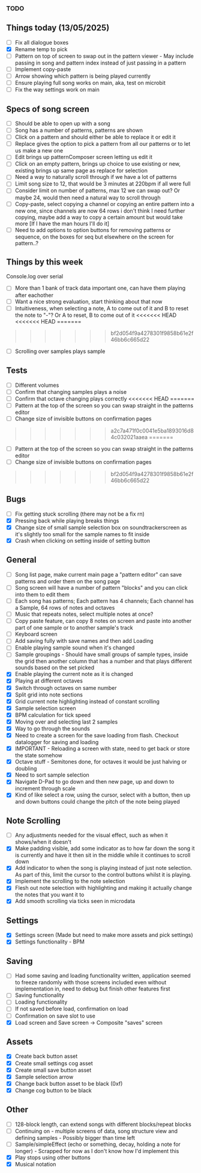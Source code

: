 ### TODO

## Things today (13/05/2025)

-   [ ] Fix all dialogue boxes
-   [x] Rename temp to pick
-   [ ] Pattern on top of screen to swap out in the pattern viewer - May include passing in song and pattern index instead of just passing in a pattern
-   [ ] Implement copy-paste
-   [ ] Arrow showing which pattern is being played currently
-   [ ] Ensure playing full song works on main, aka, test on microbit
-   [ ] Fix the way settings work on main

## Specs of song screen

-   [ ] Should be able to open up with a song
-   [ ] Song has a number of patterns, patterns are shown
-   [ ] Click on a pattern and should either be able to replace it or edit it
-   [ ] Replace gives the option to pick a pattern from all our patterns or to let us make a new one
-   [ ] Edit brings up patternComposer screen letting us edit it
-   [ ] Click on an empty pattern, brings up choice to use existing or new, existing brings up same page as replace for selection
-   [ ] Need a way to naturally scroll through if we have a lot of patterns
-   [ ] Limit song size to 12, that would be 3 minutes at 220bpm if all were full
-   [ ] Consider limit on number of patterns, max 12 we can swap out? Or maybe 24, would then need a natural way to scroll through
-   [ ] Copy-paste, select copying a channel or copying an entire pattern into a new one, since channels are now 64 rows i don't think I need further copying, maybe add a way to copy a certain amount but would take more [If I have the man hours I'll do it]
-   [ ] Need to add options to option buttons for removing patterns or sequence, on the boxes for seq but elsewhere on the screen for pattern..?

## Things by this week

Console.log over serial

-   [ ] More than 1 bank of track data important one, can have them playing after eachother
-   [ ] Want a nice strong evaluation, start thinking about that now
-   [ ] Intuitiveness, when selecting a note, A to come out of it and B to reset the note to "-"? Or A to reset, B to come out of it
<<<<<<< HEAD
<<<<<<< HEAD
=======
>>>>>>> bf2d054f9a4278301f9858b61e2f46bb6c665d22
-   [ ] Scrolling over samples plays sample

## Tests

-   [ ] Different volumes
-   [ ] Confirm that changing samples plays a noise
-   [ ] Confirm that octave changing plays correctly
<<<<<<< HEAD
=======
-   [ ] Pattern at the top of the screen so you can swap straight in the patterns editor
-   [ ] Change size of invisible buttons on confirmation pages
>>>>>>> a2c7a471f0c0041e5ba1893016d84c032021aaea
=======
-   [ ] Pattern at the top of the screen so you can swap straight in the patterns editor
-   [ ] Change size of invisible buttons on confirmation pages
>>>>>>> bf2d054f9a4278301f9858b61e2f46bb6c665d22

## Bugs

-   [ ] Fix getting stuck scrolling (there may not be a fix rn)
-   [x] Pressing back while playing breaks things
-   [x] Change size of small sample selection box on soundtrackerscreen as it's slightly too small for the sample names to fit inside
-   [x] Crash when clicking on setting inside of setting button

## General

-   [ ] Song list page, make current main page a "pattern editor" can save patterns and order them on the song page
-   [ ] Song screen will have a number of pattern "blocks" and you can click into them to edit them
-   [ ] Each song has patterns; Each pattern has 4 channels; Each channel has a Sample, 64 rows of notes and octaves
-   [ ] Music that repeats notes, select multiple notes at once?
-   [ ] Copy paste feature, can copy 8 notes on screen and paste into another part of one sample or to another sample's track
-   [ ] Keyboard screen
-   [ ] Add saving fully with save names and then add Loading
-   [ ] Enable playing sample sound when it's changed
-   [ ] Sample groupings - Should have small groups of sample types, inside the grid then another column that has a number and that plays different sounds based on the set picked
-   [x] Enable playing the current note as it is changed
-   [x] Playing at different octaves
-   [x] Switch through octaves on same number
-   [x] Split grid into note sections
-   [x] Grid current note highlighting instead of constant scrolling
-   [x] Sample selection screen
-   [x] BPM calculation for tick speed
-   [x] Moving over and selecting last 2 samples
-   [x] Way to go through the sounds
-   [x] Need to create a screen for the save loading from flash. Checkout datalogger for saving and loading
-   [x] IMPORTANT - Reloading a screen with state, need to get back or store the state somehow
-   [x] Octave stuff - Semitones done, for octaves it would be just halving or doubling
-   [x] Need to sort sample selection
-   [x] Navigate D-Pad to go down and then new page, up and down to increment through scale
-   [x] Kind of like select a row, using the cursor, select with a button, then up and down buttons could change the pitch of the note being played

## Note Scrolling

-   [ ] Any adjustments needed for the visual effect, such as when it shows/when it doesn't
-   [x] Make padding visible, add some indicator as to how far down the song it is currently and have it then sit in the middle while it continues to scroll down
-   [x] Add indicator to when the song is playing instead of just note selection. As part of this, limit the cursor to the control buttons whilst it is playing.
-   [x] Implement the scrolling to the note selection
-   [x] Flesh out note selection with highlighting and making it actually change the notes that you want it to
-   [x] Add smooth scrolling via ticks seen in microdata

## Settings

-   [x] Settings screen (Made but need to make more assets and pick settings)
-   [x] Settings functionality - BPM

## Saving

-   [ ] Had some saving and loading functionality written, application seemed to freeze randomly with those screens included even without implementation in, need to debug but finish other features first
-   [ ] Saving functionality
-   [ ] Loading functionality
-   [ ] If not saved before load, confirmation on load
-   [ ] Confirmation on save slot to use
-   [x] Load screen and Save screen -> Composite "saves" screen

## Assets

-   [x] Create back button asset
-   [x] Create small settings cog asset
-   [x] Create small save button asset
-   [x] Sample selection arrow
-   [x] Change back button asset to be black (0xf)
-   [x] Change cog button to be black

## Other

-   [ ] 128-block length, can extend songs with different blocks/repeat blocks
-   [ ] Continuing on - multiple screens of data, song structure view and defining samples - Possibly bigger than time left
-   [ ] Sample/simpleEffect (echo or something, decay, holding a note for longer) - Scrapped for now as I don't know how I'd implement this
-   [x] Play stops using other buttons
-   [x] Musical notation
